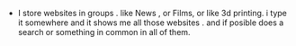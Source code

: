- I store websites in groups . like News , or Films, or like 3d printing. i type it somewhere and it shows me all those websites . and if posible does a search or something in common in all of them. 